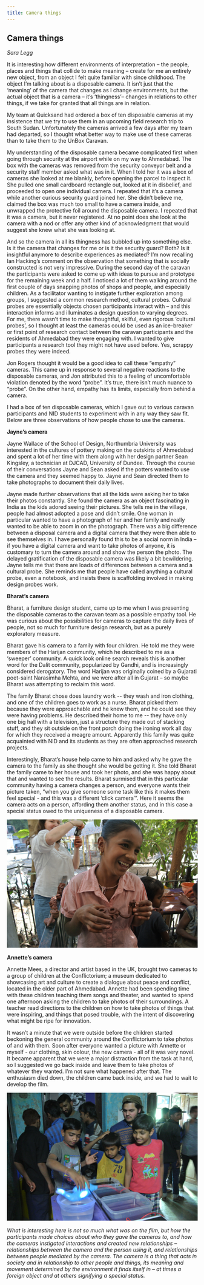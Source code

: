 ```yaml
---
title: Camera things
---
```


## Camera things
_Sara Legg_

It is interesting how different environments of interpretation – the people, places and things that collide to make meaning – create for me an entirely new object, from an object I felt quite familiar with since childhood. The object I’m talking about is a disposable camera. It isn’t just that the ‘meaning’ of the camera that changes as I change environments, but the actual object that is a camera – it’s ‘thingness’– changes in relations to other things, if we take for granted that all things are in relation.

My team at Quicksand had ordered a box of ten disposable cameras at my insistence that we try to use them in an upcoming field research trip to South Sudan. Unfortunately the cameras arrived a few days after my team had departed, so I thought what better way to make use of these cameras than to take them to the UnBox Caravan.

My understanding of the disposable camera became complicated first when  going through security at the airport while on my way to Ahmedabad. The box with the cameras was removed from the security conveyor belt and a security staff member asked what was in it. When I told her it was a box of cameras she looked at me blankly, before opening the parcel to inspect it. She pulled one small cardboard rectangle out, looked at it in disbelief, and proceeded to open one individual camera. I repeated that it’s a camera while another curious security guard joined her. She didn’t believe me, claimed the box was much too small to have a camera inside, and unwrapped the protective foil around the disposable camera. I repeated that it was a camera, but it never registered. At no point does
she look at the camera with a nod or offer any other kind of acknowledgment that would suggest she knew what she was looking at.

And so the camera in all its thingness has bubbled up into something else. Is it the camera that changes for me or is it the security guard? Both? Is it insightful anymore to describe experiences as mediated? I’m now recalling Ian Hacking’s comment on the observation that something that is socially constructed is not very impressive.
During the second day of the caravan the participants were asked to come up with ideas to pursue and prototype for the remaining week and a half. I noticed a lot of them walking around the first couple of days snapping photos of shops and people, and especially children. As a facilitator wanting to instigate further exploration among groups, I suggested a common research method, cultural
probes. Cultural probes are essentially objects chosen participants interact with – and this interaction informs and illuminates a design question to varying degrees. For me, there wasn’t time to make thoughtful, skilful, even rigorous ‘cultural probes’, so I thought at least the cameras could be used as an ice-breaker or first point of research contact between the caravan participants and the residents of Ahmedabad they were engaging with. I wanted to give participants a research tool they might not have used before. Yes, scrappy probes they were indeed.

Jon Rogers thought it would be a good idea to call these “empathy” cameras. This came up in response to several negative reactions to the disposable cameras, and Jon attributed this to a feeling of uncomfortable violation denoted by the word “probe”. It’s true, there isn’t much nuance to “probe”. On the other hand, empathy has its limits, especially from behind a camera.

I had a box of ten disposable cameras, which I gave out to various caravan participants and NID students to experiment with in any way they saw fit. Below are three observations of how people chose to use the cameras.

**Jayne’s camera**

Jayne Wallace of the School of Design, Northumbria University was interested in the cultures of pottery making on the outskirts of Ahmedabad and spent a lot of her time with them along with her design partner Sean Kingsley, a technician at DJCAD, University of Dundee. Through the course of their conversations Jayne and Sean asked if the potters wanted to use the camera and they seemed happy to. Jayne and Sean directed them to take photographs to document their daily lives.

Jayne made further observations that all the kids were asking her to take their photos constantly. She found the camera as an object fascinating in India as the kids adored seeing their pictures. She tells me in the village, people had almost adopted a pose and didn’t smile. One woman in particular wanted to have a photograph of her and her family and really wanted to be able to zoom in on the photograph. There was  a big difference between a disposal camera and a digital camera that they were then able to see themselves in. I have personally found this to be a social norm in India – if you  have a digital camera and want to take photos of anyone, it is customary to turn the camera around and show the person the photo. The delayed gratification of the disposable camera was likely a bit bewildering.
Jayne tells me that there are loads of differences between a camera and a cultural probe. She reminds me that people have called anything a cultural probe, even a notebook, and
insists there is scaffolding involved in making design probes work.

**Bharat’s camera**

Bharat, a furniture design student, came up to me when I was presenting the disposable cameras to the caravan team as a possible empathy tool. He was curious about the possibilities for cameras to capture the daily lives of people, not so much for furniture design research, but as a purely exploratory measure.

Bharat gave his camera to a family with four children. He told me they were members of the Harijan community, which he described to me as a ‘sweeper’ community. A quick look online search reveals this is another word for the Dalit community, popularized by Gandhi, and is increasingly considered derogatory. The word Harijan was originally coined by a Gujarati poet-saint Narasimha Mehta, and we were after all in Gujarat – so maybe Bharat was attempting to reclaim this word.

The family Bharat chose does laundry work -- they wash and iron clothing, and one of the children goes to work as a nurse. Bharat picked them because they were approachable and he knew them, and he could see they were having problems.
He described their home to me -- they have only one big hall with a television, just a structure they made out of stacking stuff, and they sit outside on the front porch doing the ironing work all day for which they received a meagre amount. Apparently this family was quite acquainted with NID and its students as they are often approached research projects.

Interestingly, Bharat’s house help came to him and asked why he gave the camera to the family as she thought she would be getting it. She told Bharat the family came to her house and took her photo, and she was happy about that  and wanted to see the results. Bharat surmised that in this particular community having a camera changes a person, and everyone wants their picture taken, “when you give someone some task like this it makes them feel special - and this was a different ‘click camera’”. Here it seems the camera acts on a person, affording them another status, and in this case a special status owed to the uniqueness of a disposable camera.

![](images/10.jpg)

**Annette’s camera**

Annette Mees, a director and artist based in the UK, brought two cameras to a group of children at the Conflictorium; a museum dedicated to showcasing art and culture to create
a dialogue about peace and conflict, located in the older part of Ahmedabad. Annette had been spending time with these children teaching them songs and theater, and wanted to spend one afternoon asking the children to take photos of their surroundings. A teacher read directions to the children on how to take photos of things that were inspiring, and things that posed trouble, with the intent of discovering what might be ripe for innovation.

It wasn’t a minute that we were outside before the children started beckoning the general community around the Conflictorium to take photos of and with them. Soon after everyone wanted a picture with Annette or myself - our clothing, skin colour, the new camera - all of it was very novel. It became apparent that we were a major distraction from the task at hand, so I suggested we go back inside and leave them to take photos of whatever they wanted. I’m not sure what happened after that. The enthusiasm died down, the children came back inside, and we had to wait to develop the film.

![](images/11.jpg)

_What is interesting here is not so much what was on the film, but how the participants made choices about who they gave the cameras to, and how the cameras instigated interactions and created new relationships – relationships between the camera and the person using it, and relationships between people mediated by the camera. The camera is a thing that acts in society and in relationship to other people and things, its meaning and movement determined by the environment it finds itself in – at times a foreign object and at others signifying a special status._